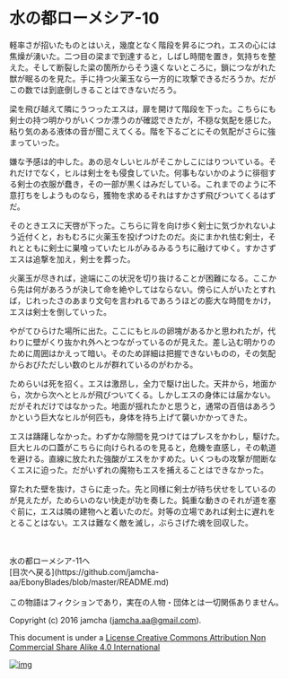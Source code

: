 # 水の都ローメシア-10

軽率さが招いたものとはいえ，幾度となく階段を昇るにつれ，エスの心には  
焦燥が湧いた。二つ目の梁まで到達すると，しばし時間を置き，気持ちを整  
えた。そして断裂した梁の箇所からそう遠くないところに，鎖につながれた  
獣が眠るのを見た。手に持つ火薬玉なら一方的に攻撃できるだろうか。だが  
この数では到底倒しきることはできないだろう。  

梁を飛び越えて隣にうつったエスは，扉を開けて階段を下った。こちらにも  
剣士の持つ明かりがいくつか漂うのが確認できたが，不穏な気配を感じた。  
粘り気のある液体の音が聞こえてくる。階を下るごとにその気配がさらに強  
まっていった。  

嫌な予感は的中した。あの忌々しいヒルがそこかしこにはりついている。そ  
れだけでなく，ヒルは剣士をも侵食していた。何事もないかのように徘徊す  
る剣士の衣服が蠢き，その一部が黒くはみだしている。これまでのように不  
意打ちをしようものなら，獲物を求めるそれはすかさず飛びついてくるはず  
だ。  

そのときエスに天啓が下った。こちらに背を向け歩く剣士に気づかれないよ  
う近付くと，おもむろに火薬玉を投げつけたのだ。炎にまかれ怯む剣士，そ  
れとともに剣士に巣喰っていたヒルがみるみるうちに融けてゆく。すかさず  
エスは追撃を加え，剣士を葬った。  

火薬玉が尽きれば，途端にこの状況を切り抜けることが困難になる。ここか  
ら先は何があろうが決して命を絶やしてはならない。傍らに人がいたとすれ  
ば，じれったさのあまり文句を言われるであろうほどの膨大な時間をかけ，  
エスは剣士を倒していった。  

やがてひらけた場所に出た。ここにもヒルの卵塊があるかと思われたが，代  
わりに壁がくり抜かれ外へとつながっているのが見えた。差し込む明かりの  
ために周囲はかえって暗い。そのため詳細は把握できないものの，その気配  
からおびただしい数のヒルが群れているのがわかる。  

ためらいは死を招く。エスは激昂し，全力で駆け出した。天井から，地面か  
ら，次から次へとヒルが飛びついてくる。しかしエスの身体には届かない。  
だがそれだけではなかった。地面が揺れたかと思うと，通常の百倍はあろう  
かという巨大なヒルが何匹も，身体を持ち上げて襲いかかってきた。  

エスは躊躇しなかった。わずかな隙間を見つけてはプレスをかわし，駆けた。  
巨大ヒルの口蓋がこちらに向けられるのを見ると，危機を直感し，その軌道  
を避ける。直線に放たれた強酸がエスをかすめた。いくつもの攻撃が間断な  
くエスに迫った。だがいずれの魔物もエスを捕えることはできなかった。  

穿たれた壁を抜け，さらに走った。先と同様に剣士が待ち伏せをしているの  
が見えたが，ためらいのない快走が功を奏した。鈍重な動きのそれが道を塞  
ぐ前に，エスは隣の建物へと着いたのだ。対等の立場であれば剣士に遅れを  
とることはない。エスは難なく敵を滅し，ぶらさげた魂を回収した。  

<br>  
<br>  
水の都ローメシア-11へ  

<br>  
[目次へ戻る](https://github.com/jamcha-aa/EbonyBlades/blob/master/README.md)  
<br>  
<br>  
この物語はフィクションであり，実在の人物・団体とは一切関係ありません。  

Copyright (c) 2016 jamcha (jamcha.aa@gmail.com).  

This document is under a [License Creative Commons Attribution Non Commercial Share Alike 4.0 International](http://creativecommons.org/licenses/by-nc-sa/4.0/deed)  

[![img](http://i.creativecommons.org/l/by-nc-sa/3.0/80x15.png)](http://creativecommons.org/licenses/by-nc-sa/4.0/deed)